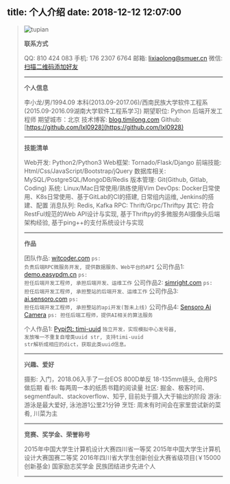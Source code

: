 title: 个人介绍
date: 2018-12-12 12:07:00
---

<blockquote class="blockquote-center">

![tupian](http://qiniucdn.timilong.com/face1.jpg)

<b>联系方式</b>

QQ: 810 424 083
手机: 176 2307 6764
邮箱: lixiaolong@smuer.cn
微信: [扫描二维码添加好友](http://qiniucdn.timilong.com/wechat_timilong.jpg)

---

<b>个人信息</b>

李小龙/男/1994.09
本科(2013.09-2017.06)/西南民族大学软件工程系(2015.09-2016.09湖南大学软件工程系学习)
期望职位: Python 后端开发工程师
期望城市：北京
技术博客: [blog.timilong.com](http://blog.timilong.com)
Github: [https://github.com/lxl0928](https://github.com/lxl0928)

---

<b>技能清单</b>

Web开发: Python2/Python3
Web框架: Tornado/Flask/Django
前端技能: Html/Css/JavaScript/Bootstrap/jQuery
数据库相关: MySQL/PostgreSQL/MongoDB/Redis
版本管理: Git(Github, Gitlab, Coding)
系统: Linux/Mac日常使用/熟练使用Vim
DevOps:  Docker日常使用、K8s日常使用、基于GitLab的CI的搭建, 日常组内运维, Jenkins的搭建、配置
消息队列:  Redis, Kafka
RPC: Thrift/Grpc/Thriftpy
其它: 符合RestFul规范的Web API设计与实现, 基于Thriftpy的多微服务AI摄像头后端架构经验, 基于ping++的支付系统设计与实现

---

<b>作品</b>

团队作品: [witcoder.com](http://witcoder.com)  <code>ps: 负责后端RPC微服务开发, 提供数据服务、Web平台的API</code>
公司作品1: [demo.easypdm.cn](http://demo.easypdm.cn)  <code>ps: 担任后端开发工程师, 承担后端开发、运维工作</code>
公司作品2: [simright.com](https://www.simright.com)   <code>ps: 担任后端开发工程师, 承担整站的后端开发、运维工作</code>
公司作品3: [ai.sensoro.com](https://ai.sensoro.com)   <code>ps: 担任后端开发工程师, 承担整站的api开发(暂未上线)</code>
公司作品4: [Sensoro Ai Camera](https://www.sensoro.com/zh/intelligent.html)   <code>ps: 担任后端工程师，提供AI相关的算法服务</code>
<!--
个人作品1: [smuer.cn](https://www.smuer.cn)  <code>ps: 独立开发(暂未上线)</code>
个人作品2: [timilong.com](https://www.timilong.com)  <code>ps: 独立开发(暂未上线)</code>
个人作品3: [91bati.com](https://www.91bati.com)  <code>ps: 独立开发(暂未上线)</code>
个人作品4: [xj-mckinsey.com](https://www.xj-mckinsey.com)  <code>ps: 独立开发(暂未上线)</code>
-->
个人作品1: [Pypi包: timi-uuid](https://pypi.org/project/timi-uuid/) <code>独立开发，实现模拟中心发号器, 发放唯一不重复自增类uuid str, 支持timi-uuid str解析成相应的dict，获取此类uuid信息。</code>

---

<b>兴趣、爱好</b>

摄影: 入门，2018.06入手了一台EOS 800D单反 18-135mm镜头, 会用PS做后期
看书: 每两周一本的纸质书籍的阅读量
社区: 掘金、极客时间、segmentfault、stackoverflow、知乎, 目前处于摄入大于输出的阶段
游泳: 游泳是最大爱好, 泳池游1公里21分钟
烹饪: 周末有时间会在家里尝试新的菜肴, 川菜为主

---

<b>竞赛、奖学金、荣誉称号</b>

2015年中国大学生计算机设计大赛四川省一等奖
2015年中国大学生计算机设计大赛国赛二等奖
2016年四川省大学生创新创业大赛省级项目(￥15000创新基金)
国家励志奖学金
民族团结进步先进个人

---

</blockquote>
